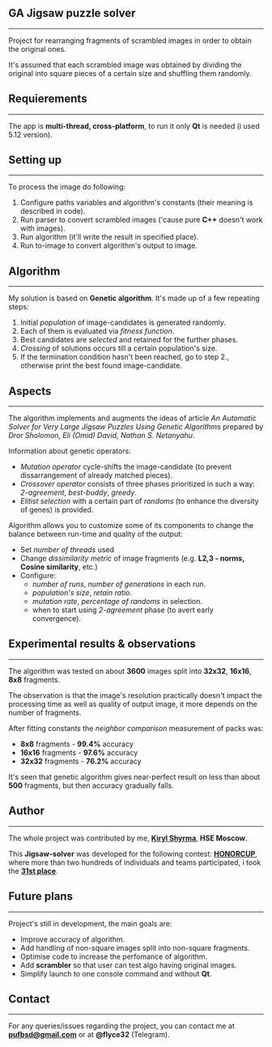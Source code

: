 ## GA Jigsaw puzzle solver
---------------
Project for rearranging fragments of scrambled images in order to obtain the original ones.

It's assumed that each scrambled image was obtained by dividing the original into square pieces of a certain size and shuffling them randomly.
## Requierements
---------------
The app is **multi-thread, cross-platform**, to run it only **Qt** is needed (i used 5.12 version).
## Setting up
--------------
To process the image do following: 

1. Configure paths variables and algorithm's constants (their meaning is described in code).
2. Run parser to convert scrambled images ('cause pure **C++** doesn't work with images).
3. Run algorithm (it'll write the result in specified place).
4. Run to-image to convert algorithm's output to image.

## Algorithm
------------
My solution is based on **Genetic algorithm**. It's made up of a few repeating steps:

1. Initial *population* of image-candidates is generated randomly.
2. Each of them is evaluated via *fitness function*.
3. Best candidates are *selected* and retained for the further phases.
4. *Crossing* of solutions occurs till a certain population's size.
5. If the termination condition hasn't been reached, go to step 2.,
    otherwise print the best found image-candidate.

## Aspects
-----------------------
The algorithm implements and augments the ideas of article *An Automatic Solver for Very Large Jigsaw Puzzles
Using Genetic Algorithms* prepared by *Dror Sholomon, Eli (Omid) David, Nathan S. Netanyahu*.

Information about genetic operators:

* *Mutation operator* cycle-shifts the image-candidate (to prevent dissarrangement of already matched pieces).
* *Crossover operator* consists of three phases prioritized in such a way: *2-agreement*, *best-buddy*, *greedy*.
* *Elitist selection* with a certain part of *randoms* (to enhance the diversity of genes) is provided.  

Algorithm allows you to customize some of its components to change the balance between run-time and quality of the output:

* Set *number of threads* used
* Change *dissimilarity metric* of image fragments (e.g. **L2,3 - norms, Cosine similarity**, etc.)
* Configure:
    * *number of runs*, *number of generations* in each run.
    * *population's size*, *retain ratio*.
    * *mutation rate*, *percentage of randoms* in selection.
    * when to start using *2-agreement* phase (to avert early convergence).

## Experimental results & observations
------------------------
The algorithm was tested on about **3600** images split into **32x32**, **16x16**, **8x8** fragments.

The observation is that the image's resolution practically doesn't impact the processing time as well as quality of output image, it more depends on the number of fragments.

After fitting constants the *neighbor comparison* measurement of packs was:

- **8x8** fragments - **99.4%** accuracy
- **16x16** fragments - **97.6%** accuracy
- **32x32** fragments - **76.2%** accuracy

It's seen that genetic algorithm gives near-perfect result on less than about **500** fragments, but then accuracy gradually falls.
## Author
---------
The whole project was contributed by me, [**Kiryl Shyrma**](https://github.com/ruct), **HSE Moscow**.

This **Jigsaw-solver** was developed for the following contest: [**HONORCUP**](https://codeforces.com/honorcup), where more than two hundreds of individuals and teams participated, i took the [**31st place**](https://codeforces.com/contest/1235/standings).
## Future plans
---------------
Project's still in development, the main goals are:

* Improve accuracy of algorithm.
* Add handling of non-square images split into non-square fragments.
* Optimise code to increase the perfomance of algorithm.
* Add **scrambler** so that user can test algo having original images.
* Simplify launch to one console command and without **Qt**.

## Contact
--------------
For any queries/issues regarding the project, you can contact me at **pufbsd@gmail.com** or at **@flyce32** (Telegram).
